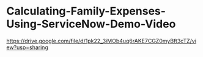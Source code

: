 # Calculating-Family-Expenses-Using-ServiceNow-Demo-Video
https://drive.google.com/file/d/1pk22_3iMOb4uq6rAKE7CGZ0myBft3cTZ/view?usp=sharing

